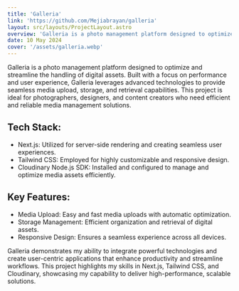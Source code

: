 ```yaml
---
title: 'Galleria'
link: 'https://github.com/Mejiabrayan/galleria'
layout: src/layouts/ProjectLayout.astro
overview: 'Galleria is a photo management platform designed to optimize and streamline the handling of digital assets.'
date: 10 May 2024
cover: '/assets/galleria.webp'
---
```


Galleria is a photo management platform designed to optimize and streamline the handling of digital assets. Built with a focus on performance and user experience, Galleria leverages advanced technologies to provide seamless media upload, storage, and retrieval capabilities. This project is ideal for photographers, designers, and content creators who need efficient and reliable media management solutions.

## Tech Stack:

- Next.js: Utilized for server-side rendering and creating seamless user experiences.
- Tailwind CSS: Employed for highly customizable and responsive design.
- Cloudinary Node.js SDK: Installed and configured to manage and optimize media assets efficiently.

## Key Features:

- Media Upload: Easy and fast media uploads with automatic optimization.
- Storage Management: Efficient organization and retrieval of digital assets.
- Responsive Design: Ensures a seamless experience across all devices.

Galleria demonstrates my ability to integrate powerful technologies and create user-centric applications that enhance productivity and streamline workflows. This project highlights my skills in Next.js, Tailwind CSS, and Cloudinary, showcasing my capability to deliver high-performance, scalable solutions.
